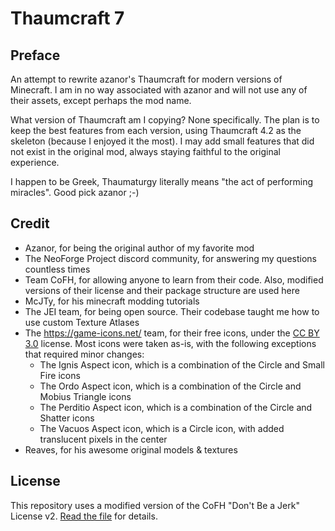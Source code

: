 # Thaumcraft 7

## Preface

An attempt to rewrite azanor's Thaumcraft for modern versions of Minecraft. 
I am in no way associated with azanor and will not use any of their assets, 
except perhaps the mod name.

What version of Thaumcraft am I copying? None specifically. The plan is to 
keep the best features from each version, using Thaumcraft 4.2 as the skeleton
(because I enjoyed it the most). I may add small features that did not exist 
in the original mod, always staying faithful to the original experience.

I happen to be Greek, Thaumaturgy literally means "the act of performing miracles".
Good pick azanor ;-)

## Credit

- Azanor, for being the original author of my favorite mod
- The NeoForge Project discord community, for answering my questions countless times
- Team CoFH, for allowing anyone to learn from their code. Also, modified versions of their license and their package structure are used here
- McJTy, for his minecraft modding tutorials
- The JEI team, for being open source. Their codebase taught me how to use custom Texture Atlases
- The https://game-icons.net/ team, for their free icons, under the [CC BY 3.0](https://creativecommons.org/licenses/by/3.0/) license. Most icons were taken as-is, with the following exceptions that required minor changes:
  - The Ignis Aspect icon, which is a combination of the Circle and Small Fire icons
  - The Ordo Aspect icon, which is a combination of the Circle and Mobius Triangle icons
  - The Perditio Aspect icon, which is a combination of the Circle and Shatter icons
  - The Vacuos Aspect icon, which is a Circle icon, with added translucent pixels in the center
- Reaves, for his awesome original models & textures

## License

This repository uses a modified version of the CoFH "Don't Be a Jerk" License v2. [Read the file](LICENSE.md) for details.